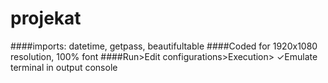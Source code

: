 # projekat

####imports: datetime, getpass, beautifultable
####Coded for 1920x1080 resolution, 100% font
####Run>Edit configurations>Execution> ✓Emulate terminal in output console 